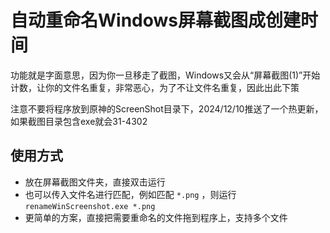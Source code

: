 # 自动重命名Windows屏幕截图成创建时间
功能就是字面意思，因为你一旦移走了截图，Windows又会从“屏幕截图(1)”开始计数，让你的文件名重复，非常恶心，为了不让文件名重复，因此出此下策


注意不要将程序放到原神的ScreenShot目录下，2024/12/10推送了一个热更新，如果截图目录包含exe就会31-4302

## 使用方式
- 放在屏幕截图文件夹，直接双击运行
- 也可以传入文件名进行匹配，例如匹配 `*.png` ，则运行 `renameWinScreenshot.exe *.png`
- 更简单的方案，直接把需要重命名的文件拖到程序上，支持多个文件
